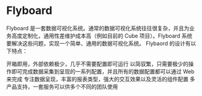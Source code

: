 # Flyboard

Flyboard 是一套数据可视化系统。通常的数据可视化系统往往很复杂，并且为业务高度定制化，通用性差维护成本高（例如目前的 Cube 项目）。Flyboard 系统要解决这些问题，实现一个简单、通用的数据可视化系统。
Flybaord 的设计有以下特点：

开箱即用，外部依赖极少，几乎不需要配置即可运行
以简驭繁，只需要极少的操作即可完成数据采集到呈现的一系列配置，并且所有的数据配置都可以通过 Web 来完成
专注数据呈现，丰富的报表类型，强大的交互效果以及灵活的组件配置
多产品支持，一套服务可以供多个不同的团队使用